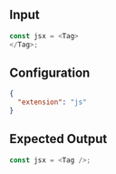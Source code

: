 
## Input
```javascript input
const jsx = <Tag>
</Tag>;
```

## Configuration
```json configuration
{
  "extension": "js"
}
```

## Expected Output
```javascript expected output
const jsx = <Tag />;
```
